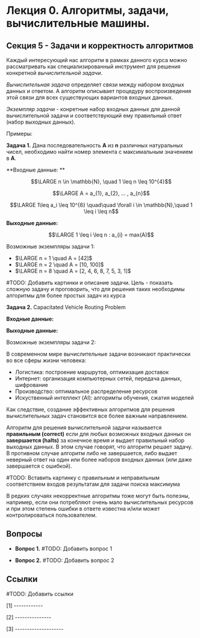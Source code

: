 # Лекция 0.  Алгоритмы, задачи, вычислительные машины.

## Секция 5 -  Задачи и корректность алгоритмов

Каждый интересующий нас алгоритм в рамках данного курса можно рассматривать как специализированный инструмент для решения конкретной *вычислительной задачи*.

*Вычислительная задача* определяет связи между набором входных данных и ответом. А алгоритм описывает процедуру воспроизведения этой связи для всех существующих вариантов входных данных.

*Экземпляр задачи* - конретные набор входных данных для данной вычислительной задачи и соответствующий ему правильный ответ (набор выходных данных).

Примеры:

**Задача 1.**  Дана последовательность **A** из **n** различных натуральных чисел, необходимо найти номер элемента с максимальным значением в **A**.

**Входные данные: **

$$\LARGE n \in \mathbb{N}, \quad 1 \leq n \leq 10^{4}$$

$$\LARGE A = a_{1}, a_{2}, ... , a_{n}$$

$$\LARGE 1\leq a_i \leq 10^{6} \quad\quad \forall i \in \mathbb{N},\quad 1 \leq i \leq n$$

**Выходные данные:**

$$\LARGE 1 \leq i \leq n : a_{i} = max(A)$$

Возможные экземпляры задачи 1:

- $\LARGE n = 1 \quad A = [42]$
- $\LARGE n = 2 \quad A = [10, 100]$
- $\LARGE n = 8 \quad A = [2, 4, 6, 8, 7, 5, 3, 1]$

#TODO: Добавить картинки и описание задачи. Цель - показать сложную задачу и проговорить, что для решения таких необходимы алгоритмы для более простых задач из курса

**Задача 2.**  Capacitated Vehicle Routing Problem

**Входные данные:** 

**Выходные данные:**

Возможные экземпляры задачи 2:

В современном мире вычислительные задачи возникают практически во все сферы жизни человека:

- Логистика:  построение маршрутов, оптимизация доставок
- Интернет: организация компьютерных сетей, передача данных, шифрование
- Производство: оптимальное распределение ресурсов
- Искуственный интеллект (AI): алгоримты обучения, сжатия моделей

Как следствие, создание эффективных алгоритмов для решения вычислительных задач становится все более важным направлением.

Алгоритм для решения вычислительной задачи называется **правильным (correct)** если для любых возможных входных данных он **завершается (halts)** за конечное время и выдает правильный набор выходных данных. В этом случае говорят, что алгоритм решает задачу. В противном случае алгоритм либо не завершается, либо выдает неверный ответ на один или более наборов входных данных (или даже завершается с ошибкой).

#TODO: Вставить картинку с правильным и неправильным соответствием входов результатам для задачи поиска максимума

В редких случаях некорректные алгоритмы тоже могут быть полезны, например, если они потребляют очень мало вычислительных ресурсов и при этом степень ошибки в ответе известна и/или может контролироваться пользователем.

## Вопросы

- **Вопрос 1.** #TODO: Добавить вопрос 1

- **Вопрос 2.** #TODO: Добавить вопрос 2
 
  
## Ссылки

#TODO: Добавить ссылки

[1] ------------

[2] ---------------

[3] --------------------